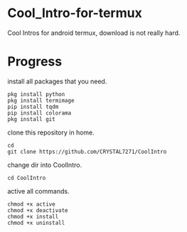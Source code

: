 # Cool_Intro-for-termux
Cool Intros for android termux, download is not really hard.
# Progress
install all packages that you need.
```
pkg install python
pkg install termimage
pip install tqdm
pip install colorama
pkg install git
```
clone this repository in home.
```
cd
git clone https://github.com/CRYSTAL7271/CoolIntro
```
change dir into CoolIntro.
```
cd CoolIntro
```
active all commands.
```
chmod +x active
chmod +x deactivate
chmod +x install
chmod +x uninstall
```
